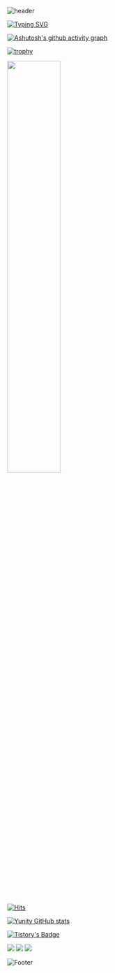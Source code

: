 ![header](https://capsule-render.vercel.app/api?type=waving&color=gradient&height=120&animation=fadeIn&section=footer&text=🚗🚘🚛&fontAlign=70)

[![Typing SVG](https://readme-typing-svg.herokuapp.com/?color=f0f6fc&lines=import+unittest+class&font=Redressed&size=40)](https://git.io/typing-svg)


[![Ashutosh's github activity graph](https://activity-graph.herokuapp.com/graph?username=yunity&theme=nord)](https://github.com/gangyuji/github-readme-activity-graph)

[![trophy](https://github-profile-trophy.vercel.app/?username=dkssud8150&theme=flat&column=7)](https://github.com/gangyuji/)








<img src="https://raw.githubusercontent.com/gangyuji/github-stats-transparent/output/generated/languages.svg" width="49.2%" />



[![Hits](https://hits.seeyoufarm.com/api/count/incr/badge.svg?url=https%3A%2F%2Fgithub.com%2Fgangyuji&count_bg=%23C9FFA0&title_bg=%23B3D2FF&icon=python.svg&icon_color=%23FFFBA7&title=uni%28ty%29%2Fgithub&edge_flat=false)](https://hits.seeyoufarm.com)

[![Yunity GitHub stats](https://github-readme-stats.vercel.app/api?username=gangyuji&show_icons=true&theme=tokyonight&include_all_commits=true&count_private=true&hide_border=true)](https://github.com/gangyuji/github-readme-status)

[![Tistory's Badge](https://github-readme-tistory-card.vercel.app/api/badge?name=allitaill&theme=blue)](https://allitail.tistory.com)


<img src="https://img.shields.io/badge/PYTHON-3776AB?style=flat-square&logo=Python&logoColor=#354C6A"/>
<img src="https://img.shields.io/badge/DJANGO-3776AB?style=flat-square&logo=Django&logoColor=##0F291B"/>

<img src="https://img.shields.io/badge/ANDROID-3776AB?style=flat-square&logo=Android&logoColor=#4A8766"/>

![Footer](https://capsule-render.vercel.app/api?type=waving&color=auto&height=200&section=footer)
